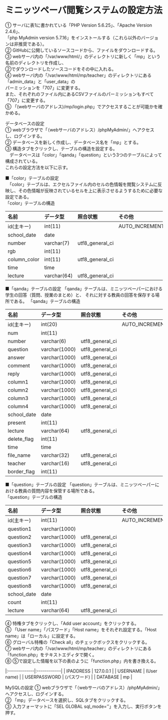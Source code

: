 # ミニッツペーパ閲覧システムの設定方法

① サーバに表1に書かれている「PHP Version 5.6.25」、「Apache Version 2.4.6」、  
「php MyAdmin version 5.7.16」をインストールする（これら以外のバージョンは非推奨である）。  
② GitHubに公開しているソースコードから、ファイルをダウンロードする。  
③ webサーバ内の「/var/www/html/」のディレクトリに新しく「mp」という名前のディレクトリを作成し、  
②でダウンロードしたソースコードをその中に入れる。  
④ webサーバ内の「/var/www/html/mp/teacher」のディレクトリにある「admin_data」と「user_data」の  
パーミッションを「707」に変更する。  
また、それぞれのファイル内にあるCSVファイルのパーミッションもすべて「707」に変更する。  
⑤ 「(webサーバのアドレス)/mp/login.php」でアクセスすることが可能かを確かめる。  

データベースの設定  
① webブラウザで「（webサーバのアドレス）/phpMyAdmin/」へアクセスし、ログインする。  
② データベースを新しく作成し、データベース名を「mp」とする。  
③ 構造タブをクリックし、テーブルの構造を設定する。  
　データベースは「color」「qanda」「question」という3つのテーブルによって構成されている。  
これらの設定方法を以下に示す。  

■「color」テーブルの設定   
　「color」テーブルは、エクセルファイル内のセルの色情報を閲覧システムに反映し、その色情報が反映されているセルを上に表示させるようするために必要な設定である。  
  「color」テーブルの構造  

| 名前 | データ型 | 照合状態 | その他 |
|:-------------|:------------|:----------------|:---------------|
| id(主キー)    | int(11)     |                 | AUTO_INCREMENT |
| school_date  | date        |                 |                |
| number       | varchar(7)  | utf8_general_ci |                |
| rgb          | int(11)     |                 |                |
| column_color | int(11)     | utf8_general_ci |                |
| time         | time        |                 |                |
| lecture      | varchar(64) | utf8_general_ci |                |

■「qanda」テーブルの設定
  「qanda」テーブルは、ミニッツペーパーにおける学生の回答（質問、授業のまとめ）と、
  それに対する教員の回答を保存する場所である。
  「qanda」テーブルの構造  

| 名前 | データ型 | 照合状態 | その他 |
|:-------------|:--------------|:----------------|:---------------|
| id(主キー)    | int(20)       |                 | AUTO_INCREMENT |
| num          | int(11)       |                 |                |
| number       | varchar(6)    | utf8_general_ci |                |
| question     | varchar(1000) | utf8_general_ci |                |
| answer       | varchar(1000) | utf8_general_ci |                |
| comment      | varchar(1000) | utf8_general_ci |                |
| reply        | varchar(1000) | utf8_general_ci |                |
| column1      | varchar(1000) | utf8_general_ci |                |
| column2      | varchar(1000) | utf8_general_ci |                |
| column3      | varchar(1000) | utf8_general_ci |                |
| column4      | varchar(1000) | utf8_general_ci |                |
| school_date  | date          |                 |                |
| present      | int(11)       |                 |                |
| lecture      | varchar(64)   | utf8_general_ci |                |
| delete_flag  | int(11)       |                 |                |
| time         | time          |                 |                |
| file_name    | varchar(32)   | utf8_general_ci |                |
| teacher      | varchar(16)   | utf8_general_ci |                |
| border_flag  | int(11)       |                 |                |

■「question」テーブルの設定
  「question」テーブルは、ミニッツペーパーにおける教員の質問内容を保管する場所である。  
  「question」テーブルの構造  

| 名前 | データ型 | 照合状態 | その他 |
|:-------------|:--------------|:----------------|:---------------|
| id(主キー)    | int(11)       |                 | AUTO_INCREMENT |
| question1    | varchar(1000) |                 |                |
| question2    | varchar(1000) | utf8_general_ci |                |
| question3    | varchar(1000) | utf8_general_ci |                |
| question4    | varchar(1000) | utf8_general_ci |                |
| question5    | varchar(1000) | utf8_general_ci |                |
| question6    | varchar(1000) | utf8_general_ci |                |
| question7    | varchar(1000) | utf8_general_ci |                |
| question8    | varchar(1000) | utf8_general_ci |                |
| school_date  | date          |                 |                |
| count        | int(11)       |                 |                |
| lecture      | varchar(64)   | utf8_general_ci |                |

④ 特権タブをクリックし、「Add user account」をクリックする。  
⑤ 「User name」「パスワード」「Host name」をそれぞれ設定する。「Host name」は「ローカル」に設定する。  
⑥ グローバル特権の「Check all」のチェックボックスをクリックする。  
⑦ webサーバ内の「/var/www/html/mp/teacher」のディレクトリにある「function.php」をテキストエディタで開く。  
⑧ ⑤で設定した情報を以下の表のように「function.php」内を書き換える。  

|:-------------|:------------|
| IPADDRESS    | 127.0.0.1   |
| USERNAME     | (User name) |
| USERPASSWORD | (パスワード) |
| DATABASE     | mp          |

MySQLの設定
① webブラウザで「（webサーバのアドレス）/phpMyAdmin/」へアクセスし、ログインする。  
② 「mp」データベースを選択し、SQLタブをクリックする。  
③ 入力フォーマットに「SEL GLOBAL sql_mode=’’」を入力し、実行ボタンを押す。
